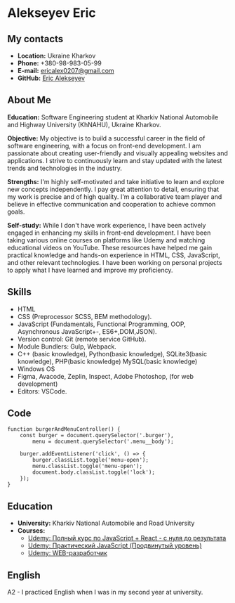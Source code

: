 # Alekseyev Eric

## My contacts

- **Location:** Ukraine Kharkov
- **Phone:** +380-98-983-05-99
- **E-mail:** ericalex0207@gmail.com
- **GitHub:** [Eric Alekseyev](https://github.com/m1neil)

## About Me

**Education:** Software Engineering student at Kharkiv National Automobile and Highway University (KhNAHU), Ukraine Kharkov.

**Objective:** My objective is to build a successful career in the field of software engineering, with a focus on front-end development. I am passionate about creating user-friendly and visually appealing websites and applications. I strive to continuously learn and stay updated with the latest trends and technologies in the industry.

**Strengths:** I'm highly self-motivated and take initiative to learn and explore new concepts independently. I pay great attention to detail, ensuring that my work is precise and of high quality. I'm a collaborative team player and believe in effective communication and cooperation to achieve common goals.

**Self-study:** While I don't have work experience, I have been actively engaged in enhancing my skills in front-end development. I have been taking various online courses on platforms like Udemy and watching educational videos on YouTube. These resources have helped me gain practical knowledge and hands-on experience in HTML, CSS, JavaScript, and other relevant technologies. I have been working on personal projects to apply what I have learned and improve my proficiency.

## Skills

- HTML
- CSS (Preprocessor SCSS, BEM methodology).
- JavaScript (Fundamentals, Functional Programming, OOP, Asynchronous JavaScript+-, ES6+,DOM,JSON).
- Version control: Git (remote service GitHub).
- Module Bundlers: Gulp, Webpack.
- C++ (basic knowledge), Python(basic knowledge), SQLite3(basic knowledge), PHP(basic knowledge) MySQL(basic knowledge)
- Windows OS
- Figma, Avacode, Zeplin, Inspect, Adobe Photoshop, (for web development)
- Editors: VSCode.

## Code

```
function burgerAndMenuController() {
	const burger = document.querySelector('.burger'),
		menu = document.querySelector('.menu__body');

	burger.addEventListener('click', () => {
		burger.classList.toggle('menu-open');
		menu.classList.toggle('menu-open');
		document.body.classList.toggle('lock');
	});
}
```

## Education

- **University:** Kharkiv National Automobile and Road University
- **Courses:**
  - [Udemy: Полный курс по JavaScript + React - с нуля до результата](https://www.udemy.com/course/javascript_full/)
  - [Udemy: Практический JavaScript (Продвинутый уровень)](https://www.udemy.com/course/javascript_practice/)
  - [Udemy: WEB-разработчик](https://www.udemy.com/course/webdeveloper/)

## English

A2 - I practiced English when I was in my second year at university.
